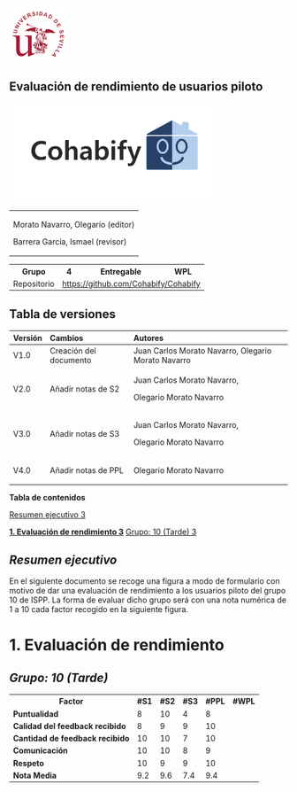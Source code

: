 ﻿![US Logo](images/logo_us.png)

<a name="_heading=h.gjdgxs"></a><a name="_heading=h.30j0zll"></a>Evaluación de rendimiento de usuarios piloto
-----

![Cohabify](images/Cohabify.png)

<table>
    <tbody>
        <tr>
            <td rowspan=2><p>Morato Navarro, Olegario (editor)</p><p>Barrera García, Ismael (revisor)</p>
            </td>
        </tr>
    </tbody>
</table>


<table>
  <tr>
    <th>Grupo</th>
    <th>4</th>
    <th>Entregable</th>
    <th>WPL</th>
  </tr>
  <tr>
    <td>Repositorio</td>
    <td colspan="3"><a href="https://github.com/Cohabify/Cohabify">https://github.com/Cohabify/Cohabify</a></td>
  </tr>
</table>

## Tabla de versiones

|**Versión**|**Cambios**|**Autores**|
| :- | :- | :- |
|V1.0|Creación del documento|Juan Carlos Morato Navarro, Olegario Morato Navarro|
|V2.0|Añadir notas de S2|<p>Juan Carlos Morato Navarro,</p><p>Olegario Morato Navarro </p>|
|V3.0|Añadir notas de S3|<p>Juan Carlos Morato Navarro,</p><p>Olegario Morato Navarro </p>|
|V4.0|Añadir notas de PPL|<p>Olegario Morato Navarro </p>|



**Tabla de contenidos**

[Resumen ejecutivo	3](#_heading=h.3znysh7)

[**1. Evaluación de rendimiento	3**](#_heading=h.2et92p0)
[Grupo: 10 (Tarde)	3](#_heading=h.tyjcwt)

## <a name="_heading=h.3znysh7"></a>***Resumen ejecutivo***

En el siguiente documento se recoge una figura a modo de formulario con motivo de dar una evaluación de rendimiento a los usuarios piloto del grupo 10 de ISPP. La forma de evaluar dicho grupo será con una nota numérica de 1 a 10 cada factor recogido en la siguiente figura.
# <a name="_heading=h.2et92p0"></a>**1. Evaluación de rendimiento**

## <a name="_heading=h.tyjcwt"></a>***Grupo: 10 (Tarde)***


<table><tr><th><b>Factor</b></th><th><b>#S1</b></th><th><b>#S2</b></th><th><b>#S3</b></th><th><b>#PPL</b></th><th><b>#WPL</b></th></tr>
<tr><td><b>Puntualidad</b></td><td>8</td><td>10</td><td>4</td><td>8</td><td></td></tr>
<tr><td><b>Calidad del feedback recibido</b></td><td>8</td><td>9</td><td>9</td><td>10</td><td></td></tr>
<tr><td><b>Cantidad de feedback recibido</b></td><td>10</td><td>10</td><td>7</td><td>10</td><td></td></tr>
<tr><td><b>Comunicación</b></td><td>10</td><td>10</td><td>8</td><td>9</td><td></td></tr>
<tr><td><b>Respeto</b></td><td>10</td><td>9</td><td>9</td><td>10</td><td></td></tr>
<tr><td rowspan="2"><b>Nota Media</b></td><td rowspan="2">9.2</td><td rowspan="2">9.6</td><td rowspan="2">7.4</td><td rowspan="2">9.4</td><td rowspan="2"></td></tr>
<tr></tr>
</table>





[ref1]: Aspose.Words.9409e20e-af3f-41e6-bc2b-90801c3d827e.001.png
[ref2]: Aspose.Words.9409e20e-af3f-41e6-bc2b-90801c3d827e.002.png
[ref3]: Aspose.Words.9409e20e-af3f-41e6-bc2b-90801c3d827e.003.png
